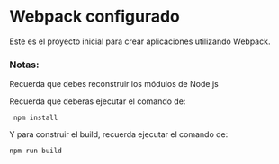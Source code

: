 # Webpack configurado

Este es el proyecto inicial para crear aplicaciones utilizando Webpack.

### Notas:
Recuerda que debes reconstruir los módulos de Node.js

Recuerda que deberas ejecutar el comando de:
```
 npm install
```


Y para construir el build, recuerda ejecutar el comando de:
```
npm run build
```
 